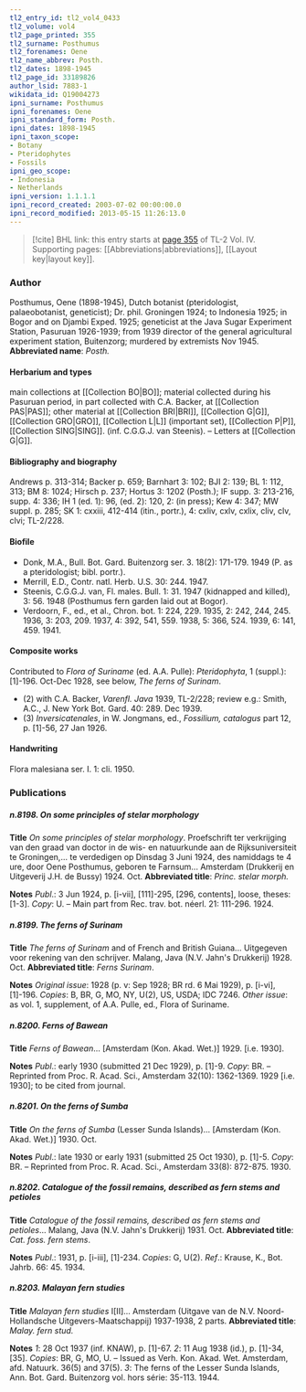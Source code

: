 ```yaml
---
tl2_entry_id: tl2_vol4_0433
tl2_volume: vol4
tl2_page_printed: 355
tl2_surname: Posthumus
tl2_forenames: Oene
tl2_name_abbrev: Posth.
tl2_dates: 1898-1945
tl2_page_id: 33189826
author_lsid: 7883-1
wikidata_id: Q19004273
ipni_surname: Posthumus
ipni_forenames: Oene
ipni_standard_form: Posth.
ipni_dates: 1898-1945
ipni_taxon_scope: 
- Botany
- Pteridophytes
- Fossils
ipni_geo_scope: 
- Indonesia
- Netherlands
ipni_version: 1.1.1.1
ipni_record_created: 2003-07-02 00:00:00.0
ipni_record_modified: 2013-05-15 11:26:13.0
---
```



> [!cite] BHL link: this entry starts at [page 355](https://www.biodiversitylibrary.org/page/33189826) of TL-2 Vol. IV.
> Supporting pages: [[Abbreviations|abbreviations]], [[Layout key|layout key]].

### Author

Posthumus, Oene (1898-1945), Dutch botanist (pteridologist, palaeobotanist, geneticist); Dr. phil. Groningen 1924; to Indonesia 1925; in Bogor and on Djambi Exped. 1925; geneticist at the Java Sugar Experiment Station, Pasuruan 1926-1939; from 1939 director of the general agricultural experiment station, Buitenzorg; murdered by extremists Nov 1945. 
**Abbreviated name**: *Posth.*

#### Herbarium and types

main collections at [[Collection BO|BO]]; material collected during his Pasuruan period, in part collected with C.A. Backer, at [[Collection PAS|PAS]]; other material at [[Collection BRI|BRI]], [[Collection G|G]], [[Collection GRO|GRO]], [[Collection L|L]] (important set), [[Collection P|P]], [[Collection SING|SING]]. (inf. C.G.G.J. van Steenis). – Letters at [[Collection G|G]].

#### Bibliography and biography

Andrews p. 313-314; Backer p. 659; Barnhart 3: 102; BJI 2: 139; BL 1: 112, 313; BM 8: 1024; Hirsch p. 237; Hortus 3: 1202 (Posth.); IF supp. 3: 213-216, supp. 4: 336; IH 1 (ed. 1): 96, (ed. 2): 120, 2: (in press); Kew 4: 347; MW suppl. p. 285; SK 1: cxxiii, 412-414 (itin., portr.), 4: cxliv, cxlv, cxlix, cliv, clv, clvi; TL-2/228.

#### Biofile

- Donk, M.A., Bull. Bot. Gard. Buitenzorg ser. 3. 18(2): 171-179. 1949 (P. as a pteridologist; bibl. portr.).
- Merrill, E.D., Contr. natl. Herb. U.S. 30: 244. 1947.
- Steenis, C.G.G.J. van, Fl. males. Bull. 1: 31. 1947 (kidnapped and killed), 3: 56. 1948 (Posthumus fern garden laid out at Bogor).
- Verdoorn, F., ed., et al., Chron. bot. 1: 224, 229. 1935, 2: 242, 244, 245. 1936, 3: 203, 209. 1937, 4: 392, 541, 559. 1938, 5: 366, 524. 1939, 6: 141, 459. 1941.

#### Composite works

Contributed to *Flora of Suriname* (ed. A.A. Pulle): *Pteridophyta*, 1 (suppl.): \[1\]-196. Oct-Dec 1928, see below, *The ferns of Surinam*.
- (2) with C.A. Backer, *Varenfl. Java* 1939, TL-2/228; review e.g.: Smith, A.C., J. New York Bot. Gard. 40: 289. Dec 1939.
- (3) *Inversicatenales*, in W. Jongmans, ed., *Fossilium, catalogus* part 12, p. \[1\]-56, 27 Jan 1926.

#### Handwriting

Flora malesiana ser. I. 1: cli. 1950.

### Publications

##### n.8198. On some principles of stelar morphology

**Title**
*On some principles of stelar morphology*. Proefschrift ter verkrijging van den graad van doctor in de wis- en natuurkunde aan de Rijksuniversiteit te Groningen,... te verdedigen op Dinsdag 3 Juni 1924, des namiddags te 4 ure, door Oene Posthumus, geboren te Farnsum... Amsterdam (Drukkerij en Uitgeverij J.H. de Bussy) 1924. Oct.
**Abbreviated title**: *Princ. stelar morph.*

**Notes**
*Publ*.: 3 Jun 1924, p. \[i-vii\], \[111\]-295, \[296, contents\], loose, theses: \[1-3\]. *Copy*: U. – Main part from Rec. trav. bot. néerl. 21: 111-296. 1924.

##### n.8199. The ferns of Surinam

**Title**
*The ferns of Surinam* and of French and British Guiana... Uitgegeven voor rekening van den schrijver. Malang, Java (N.V. Jahn's Drukkerij) 1928. Oct.
**Abbreviated title**: *Ferns Surinam*.

**Notes**
*Original issue*: 1928 (p. v: Sep 1928; BR rd. 6 Mai 1929), p. \[i-vi\], \[1\]-196. *Copies*: B, BR, G, MO, NY, U(2), US, USDA; IDC 7246.
*Other issue*: as vol. 1, supplement, of A.A. Pulle, ed., Flora of Suriname.

##### n.8200. Ferns of Bawean

**Title**
*Ferns of Bawean*... \[Amsterdam (Kon. Akad. Wet.)\] 1929. \[i.e. 1930\].

**Notes**
*Publ*.: early 1930 (submitted 21 Dec 1929), p. \[1\]-9. *Copy*: BR. – Reprinted from Proc. R. Acad. Sci., Amsterdam 32(10): 1362-1369. 1929 \[i.e. 1930\]; to be cited from journal.

##### n.8201. On the ferns of Sumba

**Title**
*On the ferns of Sumba* (Lesser Sunda Islands)... \[Amsterdam (Kon. Akad. Wet.)\] 1930. Oct.

**Notes**
*Publ*.: late 1930 or early 1931 (submitted 25 Oct 1930), p. \[1\]-5. *Copy*: BR. – Reprinted from Proc. R. Acad. Sci., Amsterdam 33(8): 872-875. 1930.

##### n.8202. Catalogue of the fossil remains, described as fern stems and petioles

**Title**
*Catalogue of the fossil remains, described as fern stems and petioles*... Malang, Java (N.V. Jahn's Drukkerij) 1931. Oct.
**Abbreviated title**: *Cat. foss. fern stems*.

**Notes**
*Publ*.: 1931, p. \[i-iii\], \[1\]-234. *Copies*: G, U(2).
*Ref*.: Krause, K., Bot. Jahrb. 66: 45. 1934.

##### n.8203. Malayan fern studies

**Title**
*Malayan fern studies* I\[II\]... Amsterdam (Uitgave van de N.V. Noord-Hollandsche Uitgevers-Maatschappij) 1937-1938, 2 parts.
**Abbreviated title**: *Malay. fern stud.*

**Notes**
*1*: 28 Oct 1937 (inf. KNAW), p. \[1\]-67.
*2*: 11 Aug 1938 (id.), p. \[1\]-34, \[35\]. *Copies*: BR, G, MO, U. – Issued as Verh. Kon. Akad. Wet. Amsterdam, afd. Natuurk. 36(5) and 37(5).
*3*: The ferns of the Lesser Sunda Islands, Ann. Bot. Gard. Buitenzorg vol. hors série: 35-113. 1944.

